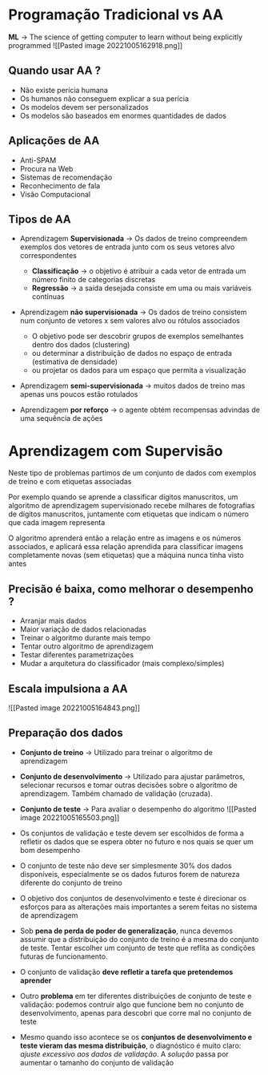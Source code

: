 # Programação Tradicional vs AA
**ML** -> The science of getting computer to learn without being explicitly programmed
![[Pasted image 20221005162918.png]]

## Quando usar AA ?
- Não existe perícia humana
- Os humanos não conseguem explicar a sua perícia
- Os modelos devem ser personalizados
- Os modelos são baseados em enormes quantidades de dados

## Aplicações de AA
- Anti-SPAM
- Procura na Web
- Sistemas de recomendação
- Reconhecimento de fala
- Visão Computacional

## Tipos de AA
- Aprendizagem **Supervisionada** -> Os dados de treino compreendem exemplos dos vetores de entrada junto com os seus vetores alvo correspondentes
	- **Classificação** -> o objetivo é atribuir a cada vetor de entrada um número finito de categorias discretas
	- **Regressão** -> a saída desejada consiste em uma ou mais variáveis contínuas

- Aprendizagem **não supervisionada** -> Os dados de treino consistem num conjunto de vetores x sem valores alvo ou rótulos associados
	- O objetivo pode ser descobrir grupos de exemplos semelhantes dentro dos dados (clustering)
	- ou determinar a distribuição de dados no espaço de entrada (estimativa de densidade)
	- ou projetar os dados para um espaço que permita a visualização

- Aprendizagem **semi-supervisionada** -> muitos dados de treino mas apenas uns poucos estão rotulados
- Aprendizagem **por reforço** -> o agente obtém recompensas advindas de uma sequência de ações

# Aprendizagem com Supervisão
Neste tipo de problemas partimos de um conjunto de dados com exemplos de treino e com etiquetas associadas

Por exemplo quando se aprende a classificar dígitos manuscritos, um algoritmo de aprendizagem supervisionado recebe milhares de fotografias de dígitos manuscritos, juntamente com etiquetas que indicam o número que cada imagem representa

O algoritmo aprenderá então a relação entre as imagens e os números associados, e aplicará essa relação aprendida para classificar imagens completamente novas (sem etiquetas) que a máquina nunca tinha visto antes

## Precisão é baixa, como melhorar o desempenho ?
- Arranjar mais dados
- Maior variação de dados relacionadas
- Treinar o algoritmo durante mais tempo
- Tentar outro algoritmo de aprendizagem
- Testar diferentes parametrizações
- Mudar a arquitetura do classificador (mais complexo/simples)

## Escala impulsiona a AA
![[Pasted image 20221005164843.png]]

## Preparação dos dados
- **Conjunto de treino** -> Utilizado para treinar o algoritmo de aprendizagem
- **Conjunto de desenvolvimento** -> Utilizado para ajustar parâmetros, selecionar recursos e tomar outras decisões sobre o algoritmo de aprendizagem. Também chamado de validação (cruzada).
- **Conjunto de teste** -> Para avaliar o desempenho do algoritmo
![[Pasted image 20221005165503.png]]

- Os conjuntos de validação e teste devem ser escolhidos de forma a refletir os dados que se espera obter no futuro e nos quais se quer um bom desempenho
- O conjunto de teste não deve ser simplesmente 30% dos dados disponíveis, especialmente se os dados futuros forem de natureza diferente do conjunto de treino
- O objetivo dos conjuntos de desenvolvimento e teste é direcionar os esforços para as alterações mais importantes a serem feitas no sistema de aprendizagem
- Sob **pena de perda de poder de generalização**, nunca devemos assumir que a distribuição do conjunto de treino é a mesma do conjunto de teste. Tentar escolher um conjunto de teste que reflita as condições futuras de funcionamento.

- O conjunto de validação **deve refletir a tarefa que pretendemos aprender**
- Outro **problema** em ter diferentes distribuições de conjunto de teste e validação: podemos contruir algo que funcione bem no conjunto de desenvolvimento, apenas para descobri que corre mal no conjunto de teste
- Mesmo quando isso acontece se os **conjuntos de desenvolvimento e teste vieram das mesma distribuição**, o diagnóstico é muito claro: *ajuste excessivo aos dados de validação*. A *solução* passa por aumentar o tamanho do conjunto de validação